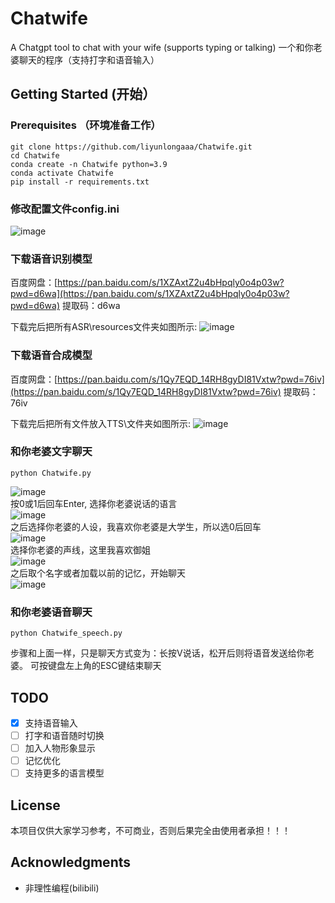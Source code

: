 # Chatwife
A Chatgpt tool to chat with your wife (supports typing or talking) 一个和你老婆聊天的程序（支持打字和语音输入）

## Getting Started (开始）

### Prerequisites （环境准备工作）

```
git clone https://github.com/liyunlongaaa/Chatwife.git
cd Chatwife
conda create -n Chatwife python=3.9
conda activate Chatwife
pip install -r requirements.txt
```
### 修改配置文件config.ini
![image](https://github.com/liyunlongaaa/Chatwife/assets/49556860/16780e53-d1d9-4f03-af78-6bbbf57cb613)

### 下载语音识别模型
百度网盘：[https://pan.baidu.com/s/1XZAxtZ2u4bHpqly0o4p03w?pwd=d6wa](https://pan.baidu.com/s/1XZAxtZ2u4bHpqly0o4p03w?pwd=d6wa) 提取码：d6wa <br>
[^_^]: 阿里云盘：[https://www.aliyundrive.com/s/VTYy4qHothh](https://www.aliyundrive.com/s/VTYy4qHothh) 

下载完后把所有ASR\resources文件夹如图所示:
![image](https://github.com/liyunlongaaa/Chatwife/assets/49556860/e795c846-34cc-4ed0-96f2-e273d870281d)


### 下载语音合成模型
百度网盘：[https://pan.baidu.com/s/1Qy7EQD_14RH8gyDI81Vxtw?pwd=76iv](https://pan.baidu.com/s/1Qy7EQD_14RH8gyDI81Vxtw?pwd=76iv) 提取码：76iv <br>
[^_^]: 阿里云盘：[https://www.aliyundrive.com/s/VTYy4qHothh](https://www.aliyundrive.com/s/PBCXR3XpDZS) 

下载完后把所有文件放入TTS\文件夹如图所示:
![image](https://github.com/liyunlongaaa/Chatwife/assets/49556860/4aa8918a-0edd-4143-bdc4-ed35208bb2ab)


### 和你老婆文字聊天

```
python Chatwife.py
```
![image](https://github.com/liyunlongaaa/Chatwife/assets/49556860/7df19201-98df-45d0-8d9f-1d075c05127b) <br>
按0或1后回车Enter, 选择你老婆说话的语言 <br>
![image](https://github.com/liyunlongaaa/Chatwife/assets/49556860/bd53922e-eab7-42dc-845d-989878eff2da) <br>
之后选择你老婆的人设，我喜欢你老婆是大学生，所以选0后回车 <br>
![image](https://github.com/liyunlongaaa/Chatwife/assets/49556860/c363eb45-2da0-47e7-8c8d-2b4b691d4361) <br>
选择你老婆的声线，这里我喜欢御姐 <br>
![image](https://github.com/liyunlongaaa/Chatwife/assets/49556860/2dc37303-7d26-4903-a850-26812268ab25) <br>
之后取个名字或者加载以前的记忆，开始聊天 <br>
![image](https://github.com/liyunlongaaa/Chatwife/assets/49556860/d8044edd-8944-43d8-9160-14dc67e9cad3)



### 和你老婆语音聊天

```
python Chatwife_speech.py
```
步骤和上面一样，只是聊天方式变为：长按V说话，松开后则将语音发送给你老婆。 可按键盘左上角的ESC键结束聊天


## TODO
- [x] 支持语音输入
- [ ] 打字和语音随时切换
- [ ] 加入人物形象显示
- [ ] 记忆优化
- [ ] 支持更多的语言模型

## License
本项目仅供大家学习参考，不可商业，否则后果完全由使用者承担！！！

## Acknowledgments

* 非理性编程(bilibili)
